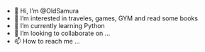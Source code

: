 - 👋 Hi, I’m @OldSamura
- 👀 I’m interested in traveles, games, GYM and read some books
- 🌱 I’m currently learning Python
- 💞️ I’m looking to collaborate on ...
- 📫 How to reach me ...

<!---
OldSamura/OldSamura is a ✨ special ✨ repository because its `README.md` (this file) appears on your GitHub profile.
You can click the Preview link to take a look at your changes.
--->
